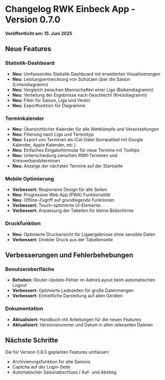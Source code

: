 # Changelog RWK Einbeck App - Version 0.7.0

**Veröffentlicht am: 15. Juni 2025**

## Neue Features

### Statistik-Dashboard
- **Neu:** Umfassendes Statistik-Dashboard mit erweiterten Visualisierungen
- **Neu:** Leistungsentwicklung von Schützen über die Saison (Liniendiagramm)
- **Neu:** Vergleich zwischen Mannschaften einer Liga (Balkendiagramm)
- **Neu:** Verteilung der Ergebnisse nach Geschlecht (Kreisdiagramm)
- **Neu:** Filter für Saison, Liga und Verein
- **Neu:** Exportfunktion für Diagramme

### Terminkalender
- **Neu:** Übersichtlicher Kalender für alle Wettkämpfe und Veranstaltungen
- **Neu:** Filterung nach Liga und Termintyp
- **Neu:** Export von Terminen als iCal-Datei (kompatibel mit Google Kalender, Apple Kalender, etc.)
- **Neu:** Einfaches Eingabeformular für neue Termine mit Tooltips
- **Neu:** Unterscheidung zwischen RWK-Terminen und Kreisverbandsterminen
- **Neu:** Anzeige der nächsten Termine auf der Startseite

### Mobile Optimierung
- **Verbessert:** Responsive Design für alle Seiten
- **Neu:** Progressive Web App (PWA) Funktionalität
- **Neu:** Offline-Zugriff auf grundlegende Funktionen
- **Verbessert:** Touch-optimierte UI-Elemente
- **Verbessert:** Anpassung der Tabellen für kleine Bildschirme

### Druckfunktion
- **Neu:** Optimierte Druckansicht für Ligaergebnisse ohne sensible Daten
- **Verbessert:** Direkter Druck aus der Tabellenseite

## Verbesserungen und Fehlerbehebungen

### Benutzeroberfläche
- **Behoben:** Router-Update-Fehler im AdminLayout beim automatischen Logout
- **Verbessert:** Optimierte Ladezeiten für große Datenmengen
- **Verbessert:** Einheitliche Darstellung auf allen Geräten

### Dokumentation
- **Aktualisiert:** Handbuch mit Anleitungen für die neuen Features
- **Aktualisiert:** Versionsnummer und Datum in allen relevanten Dateien

## Nächste Schritte
Die für Version 0.8.0 geplanten Features umfassen:
- Archivierungsfunktion für alte Saisons
- Captcha auf der Login-Seite
- Automatischer Saisonabschluss / Auf- und Abstieg